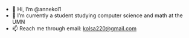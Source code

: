 - 👋 Hi, I’m @annekol1
- 🌱 I’m currently a student studying computer science and math at the UMN 
- 📫 Reach me through email: kolsa220@gmail.com

<!---
annekol1/annekol1 is a ✨ special ✨ repository because its `README.md` (this file) appears on your GitHub profile.
You can click the Preview link to take a look at your changes.
--->
